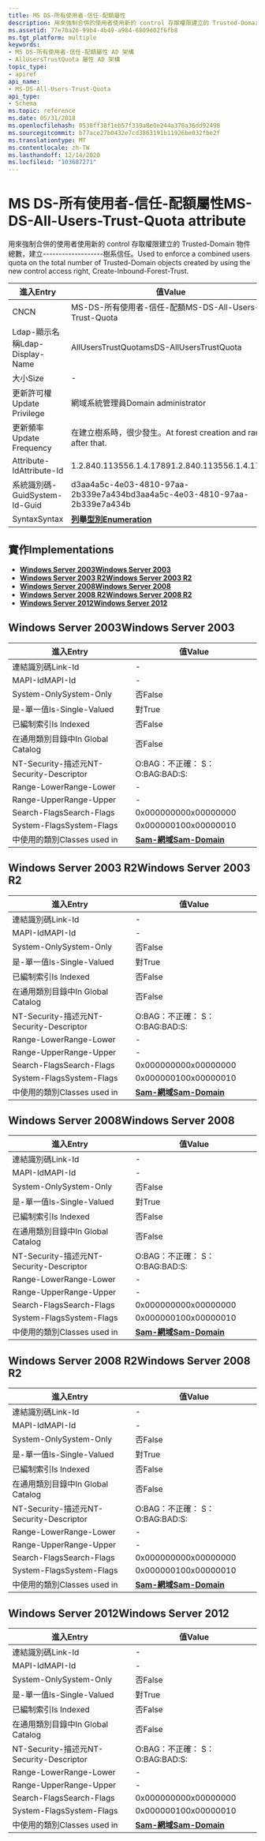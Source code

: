 ```yaml
---
title: MS DS-所有使用者-信任-配額屬性
description: 用來強制合併的使用者使用新的 control 存取權限建立的 Trusted-Domain 物件總數，建立-------------------樹系信任。
ms.assetid: 77e70a26-99b4-4b49-a984-6809d02f6fb8
ms.tgt_platform: multiple
keywords:
- MS DS-所有使用者-信任-配額屬性 AD 架構
- AllUsersTrustQuota 屬性 AD 架構
topic_type:
- apiref
api_name:
- MS-DS-All-Users-Trust-Quota
api_type:
- Schema
ms.topic: reference
ms.date: 05/31/2018
ms.openlocfilehash: 0538ff38f1eb57f339a8e0e244a378a36dd92498
ms.sourcegitcommit: b77ace27b0432e7cd3863191b11926be032fbe2f
ms.translationtype: MT
ms.contentlocale: zh-TW
ms.lasthandoff: 12/14/2020
ms.locfileid: "103687271"
---
```

# <a name="ms-ds-all-users-trust-quota-attribute"></a><span data-ttu-id="78b88-105">MS DS-所有使用者-信任-配額屬性</span><span class="sxs-lookup"><span data-stu-id="78b88-105">MS-DS-All-Users-Trust-Quota attribute</span></span>

<span data-ttu-id="78b88-106">用來強制合併的使用者使用新的 control 存取權限建立的 Trusted-Domain 物件總數，建立-------------------樹系信任。</span><span class="sxs-lookup"><span data-stu-id="78b88-106">Used to enforce a combined users quota on the total number of Trusted-Domain objects created by using the new control access right, Create-Inbound-Forest-Trust.</span></span>



| <span data-ttu-id="78b88-107">進入</span><span class="sxs-lookup"><span data-stu-id="78b88-107">Entry</span></span> | <span data-ttu-id="78b88-108">值</span><span class="sxs-lookup"><span data-stu-id="78b88-108">Value</span></span> |
|-------------------|-------------------------------------------|
| <span data-ttu-id="78b88-109">CN</span><span class="sxs-lookup"><span data-stu-id="78b88-109">CN</span></span>                | <span data-ttu-id="78b88-110">MS-DS-所有使用者-信任-配額</span><span class="sxs-lookup"><span data-stu-id="78b88-110">MS-DS-All-Users-Trust-Quota</span></span>               |
| <span data-ttu-id="78b88-111">Ldap-顯示名稱</span><span class="sxs-lookup"><span data-stu-id="78b88-111">Ldap-Display-Name</span></span> | <span data-ttu-id="78b88-112">AllUsersTrustQuota</span><span class="sxs-lookup"><span data-stu-id="78b88-112">msDS-AllUsersTrustQuota</span></span>                   |
| <span data-ttu-id="78b88-113">大小</span><span class="sxs-lookup"><span data-stu-id="78b88-113">Size</span></span>              | \-                                        |
| <span data-ttu-id="78b88-114">更新許可權</span><span class="sxs-lookup"><span data-stu-id="78b88-114">Update Privilege</span></span>  | <span data-ttu-id="78b88-115">網域系統管理員</span><span class="sxs-lookup"><span data-stu-id="78b88-115">Domain administrator</span></span>                      |
| <span data-ttu-id="78b88-116">更新頻率</span><span class="sxs-lookup"><span data-stu-id="78b88-116">Update Frequency</span></span>  | <span data-ttu-id="78b88-117">在建立樹系時，很少發生。</span><span class="sxs-lookup"><span data-stu-id="78b88-117">At forest creation and rarely after that.</span></span> |
| <span data-ttu-id="78b88-118">Attribute-Id</span><span class="sxs-lookup"><span data-stu-id="78b88-118">Attribute-Id</span></span>      | <span data-ttu-id="78b88-119">1.2.840.113556.1.4.1789</span><span class="sxs-lookup"><span data-stu-id="78b88-119">1.2.840.113556.1.4.1789</span></span>                   |
| <span data-ttu-id="78b88-120">系統識別碼-Guid</span><span class="sxs-lookup"><span data-stu-id="78b88-120">System-Id-Guid</span></span>    | <span data-ttu-id="78b88-121">d3aa4a5c-4e03-4810-97aa-2b339e7a434b</span><span class="sxs-lookup"><span data-stu-id="78b88-121">d3aa4a5c-4e03-4810-97aa-2b339e7a434b</span></span>      |
| <span data-ttu-id="78b88-122">Syntax</span><span class="sxs-lookup"><span data-stu-id="78b88-122">Syntax</span></span>            | [<span data-ttu-id="78b88-123">**列舉型別**</span><span class="sxs-lookup"><span data-stu-id="78b88-123">**Enumeration**</span></span>](s-enumeration.md)      |



## <a name="implementations"></a><span data-ttu-id="78b88-124">實作</span><span class="sxs-lookup"><span data-stu-id="78b88-124">Implementations</span></span>

-   [<span data-ttu-id="78b88-125">**Windows Server 2003**</span><span class="sxs-lookup"><span data-stu-id="78b88-125">**Windows Server 2003**</span></span>](#windows-server-2003)
-   [<span data-ttu-id="78b88-126">**Windows Server 2003 R2**</span><span class="sxs-lookup"><span data-stu-id="78b88-126">**Windows Server 2003 R2**</span></span>](#windows-server-2003-r2)
-   [<span data-ttu-id="78b88-127">**Windows Server 2008**</span><span class="sxs-lookup"><span data-stu-id="78b88-127">**Windows Server 2008**</span></span>](#windows-server-2008)
-   [<span data-ttu-id="78b88-128">**Windows Server 2008 R2**</span><span class="sxs-lookup"><span data-stu-id="78b88-128">**Windows Server 2008 R2**</span></span>](#windows-server-2008-r2)
-   [<span data-ttu-id="78b88-129">**Windows Server 2012**</span><span class="sxs-lookup"><span data-stu-id="78b88-129">**Windows Server 2012**</span></span>](#windows-server-2012)

## <a name="windows-server-2003"></a><span data-ttu-id="78b88-130">Windows Server 2003</span><span class="sxs-lookup"><span data-stu-id="78b88-130">Windows Server 2003</span></span>



| <span data-ttu-id="78b88-131">進入</span><span class="sxs-lookup"><span data-stu-id="78b88-131">Entry</span></span> | <span data-ttu-id="78b88-132">值</span><span class="sxs-lookup"><span data-stu-id="78b88-132">Value</span></span> |
|------------------------|----------------------------------------------|
| <span data-ttu-id="78b88-133">連結識別碼</span><span class="sxs-lookup"><span data-stu-id="78b88-133">Link-Id</span></span>                | \-                                           |
| <span data-ttu-id="78b88-134">MAPI-Id</span><span class="sxs-lookup"><span data-stu-id="78b88-134">MAPI-Id</span></span>                | \-                                           |
| <span data-ttu-id="78b88-135">System-Only</span><span class="sxs-lookup"><span data-stu-id="78b88-135">System-Only</span></span>            | <span data-ttu-id="78b88-136">否</span><span class="sxs-lookup"><span data-stu-id="78b88-136">False</span></span>                                        |
| <span data-ttu-id="78b88-137">是-單一值</span><span class="sxs-lookup"><span data-stu-id="78b88-137">Is-Single-Valued</span></span>       | <span data-ttu-id="78b88-138">對</span><span class="sxs-lookup"><span data-stu-id="78b88-138">True</span></span>                                         |
| <span data-ttu-id="78b88-139">已編制索引</span><span class="sxs-lookup"><span data-stu-id="78b88-139">Is Indexed</span></span>             | <span data-ttu-id="78b88-140">否</span><span class="sxs-lookup"><span data-stu-id="78b88-140">False</span></span>                                        |
| <span data-ttu-id="78b88-141">在通用類別目錄中</span><span class="sxs-lookup"><span data-stu-id="78b88-141">In Global Catalog</span></span>      | <span data-ttu-id="78b88-142">否</span><span class="sxs-lookup"><span data-stu-id="78b88-142">False</span></span>                                        |
| <span data-ttu-id="78b88-143">NT-Security-描述元</span><span class="sxs-lookup"><span data-stu-id="78b88-143">NT-Security-Descriptor</span></span> | <span data-ttu-id="78b88-144">O:BAG：不正確： S：</span><span class="sxs-lookup"><span data-stu-id="78b88-144">O:BAG:BAD:S:</span></span>                                 |
| <span data-ttu-id="78b88-145">Range-Lower</span><span class="sxs-lookup"><span data-stu-id="78b88-145">Range-Lower</span></span>            | \-                                           |
| <span data-ttu-id="78b88-146">Range-Upper</span><span class="sxs-lookup"><span data-stu-id="78b88-146">Range-Upper</span></span>            | \-                                           |
| <span data-ttu-id="78b88-147">Search-Flags</span><span class="sxs-lookup"><span data-stu-id="78b88-147">Search-Flags</span></span>           | <span data-ttu-id="78b88-148">0x00000000</span><span class="sxs-lookup"><span data-stu-id="78b88-148">0x00000000</span></span>                                   |
| <span data-ttu-id="78b88-149">System-Flags</span><span class="sxs-lookup"><span data-stu-id="78b88-149">System-Flags</span></span>           | <span data-ttu-id="78b88-150">0x00000010</span><span class="sxs-lookup"><span data-stu-id="78b88-150">0x00000010</span></span>                                   |
| <span data-ttu-id="78b88-151">中使用的類別</span><span class="sxs-lookup"><span data-stu-id="78b88-151">Classes used in</span></span>        | [<span data-ttu-id="78b88-152">**Sam-網域**</span><span class="sxs-lookup"><span data-stu-id="78b88-152">**Sam-Domain**</span></span>](c-samdomain.md)<br/> |



## <a name="windows-server-2003-r2"></a><span data-ttu-id="78b88-153">Windows Server 2003 R2</span><span class="sxs-lookup"><span data-stu-id="78b88-153">Windows Server 2003 R2</span></span>



| <span data-ttu-id="78b88-154">進入</span><span class="sxs-lookup"><span data-stu-id="78b88-154">Entry</span></span> | <span data-ttu-id="78b88-155">值</span><span class="sxs-lookup"><span data-stu-id="78b88-155">Value</span></span> |
|------------------------|----------------------------------------------|
| <span data-ttu-id="78b88-156">連結識別碼</span><span class="sxs-lookup"><span data-stu-id="78b88-156">Link-Id</span></span>                | \-                                           |
| <span data-ttu-id="78b88-157">MAPI-Id</span><span class="sxs-lookup"><span data-stu-id="78b88-157">MAPI-Id</span></span>                | \-                                           |
| <span data-ttu-id="78b88-158">System-Only</span><span class="sxs-lookup"><span data-stu-id="78b88-158">System-Only</span></span>            | <span data-ttu-id="78b88-159">否</span><span class="sxs-lookup"><span data-stu-id="78b88-159">False</span></span>                                        |
| <span data-ttu-id="78b88-160">是-單一值</span><span class="sxs-lookup"><span data-stu-id="78b88-160">Is-Single-Valued</span></span>       | <span data-ttu-id="78b88-161">對</span><span class="sxs-lookup"><span data-stu-id="78b88-161">True</span></span>                                         |
| <span data-ttu-id="78b88-162">已編制索引</span><span class="sxs-lookup"><span data-stu-id="78b88-162">Is Indexed</span></span>             | <span data-ttu-id="78b88-163">否</span><span class="sxs-lookup"><span data-stu-id="78b88-163">False</span></span>                                        |
| <span data-ttu-id="78b88-164">在通用類別目錄中</span><span class="sxs-lookup"><span data-stu-id="78b88-164">In Global Catalog</span></span>      | <span data-ttu-id="78b88-165">否</span><span class="sxs-lookup"><span data-stu-id="78b88-165">False</span></span>                                        |
| <span data-ttu-id="78b88-166">NT-Security-描述元</span><span class="sxs-lookup"><span data-stu-id="78b88-166">NT-Security-Descriptor</span></span> | <span data-ttu-id="78b88-167">O:BAG：不正確： S：</span><span class="sxs-lookup"><span data-stu-id="78b88-167">O:BAG:BAD:S:</span></span>                                 |
| <span data-ttu-id="78b88-168">Range-Lower</span><span class="sxs-lookup"><span data-stu-id="78b88-168">Range-Lower</span></span>            | \-                                           |
| <span data-ttu-id="78b88-169">Range-Upper</span><span class="sxs-lookup"><span data-stu-id="78b88-169">Range-Upper</span></span>            | \-                                           |
| <span data-ttu-id="78b88-170">Search-Flags</span><span class="sxs-lookup"><span data-stu-id="78b88-170">Search-Flags</span></span>           | <span data-ttu-id="78b88-171">0x00000000</span><span class="sxs-lookup"><span data-stu-id="78b88-171">0x00000000</span></span>                                   |
| <span data-ttu-id="78b88-172">System-Flags</span><span class="sxs-lookup"><span data-stu-id="78b88-172">System-Flags</span></span>           | <span data-ttu-id="78b88-173">0x00000010</span><span class="sxs-lookup"><span data-stu-id="78b88-173">0x00000010</span></span>                                   |
| <span data-ttu-id="78b88-174">中使用的類別</span><span class="sxs-lookup"><span data-stu-id="78b88-174">Classes used in</span></span>        | [<span data-ttu-id="78b88-175">**Sam-網域**</span><span class="sxs-lookup"><span data-stu-id="78b88-175">**Sam-Domain**</span></span>](c-samdomain.md)<br/> |



## <a name="windows-server-2008"></a><span data-ttu-id="78b88-176">Windows Server 2008</span><span class="sxs-lookup"><span data-stu-id="78b88-176">Windows Server 2008</span></span>



| <span data-ttu-id="78b88-177">進入</span><span class="sxs-lookup"><span data-stu-id="78b88-177">Entry</span></span> | <span data-ttu-id="78b88-178">值</span><span class="sxs-lookup"><span data-stu-id="78b88-178">Value</span></span> |
|------------------------|----------------------------------------------|
| <span data-ttu-id="78b88-179">連結識別碼</span><span class="sxs-lookup"><span data-stu-id="78b88-179">Link-Id</span></span>                | \-                                           |
| <span data-ttu-id="78b88-180">MAPI-Id</span><span class="sxs-lookup"><span data-stu-id="78b88-180">MAPI-Id</span></span>                | \-                                           |
| <span data-ttu-id="78b88-181">System-Only</span><span class="sxs-lookup"><span data-stu-id="78b88-181">System-Only</span></span>            | <span data-ttu-id="78b88-182">否</span><span class="sxs-lookup"><span data-stu-id="78b88-182">False</span></span>                                        |
| <span data-ttu-id="78b88-183">是-單一值</span><span class="sxs-lookup"><span data-stu-id="78b88-183">Is-Single-Valued</span></span>       | <span data-ttu-id="78b88-184">對</span><span class="sxs-lookup"><span data-stu-id="78b88-184">True</span></span>                                         |
| <span data-ttu-id="78b88-185">已編制索引</span><span class="sxs-lookup"><span data-stu-id="78b88-185">Is Indexed</span></span>             | <span data-ttu-id="78b88-186">否</span><span class="sxs-lookup"><span data-stu-id="78b88-186">False</span></span>                                        |
| <span data-ttu-id="78b88-187">在通用類別目錄中</span><span class="sxs-lookup"><span data-stu-id="78b88-187">In Global Catalog</span></span>      | <span data-ttu-id="78b88-188">否</span><span class="sxs-lookup"><span data-stu-id="78b88-188">False</span></span>                                        |
| <span data-ttu-id="78b88-189">NT-Security-描述元</span><span class="sxs-lookup"><span data-stu-id="78b88-189">NT-Security-Descriptor</span></span> | <span data-ttu-id="78b88-190">O:BAG：不正確： S：</span><span class="sxs-lookup"><span data-stu-id="78b88-190">O:BAG:BAD:S:</span></span>                                 |
| <span data-ttu-id="78b88-191">Range-Lower</span><span class="sxs-lookup"><span data-stu-id="78b88-191">Range-Lower</span></span>            | \-                                           |
| <span data-ttu-id="78b88-192">Range-Upper</span><span class="sxs-lookup"><span data-stu-id="78b88-192">Range-Upper</span></span>            | \-                                           |
| <span data-ttu-id="78b88-193">Search-Flags</span><span class="sxs-lookup"><span data-stu-id="78b88-193">Search-Flags</span></span>           | <span data-ttu-id="78b88-194">0x00000000</span><span class="sxs-lookup"><span data-stu-id="78b88-194">0x00000000</span></span>                                   |
| <span data-ttu-id="78b88-195">System-Flags</span><span class="sxs-lookup"><span data-stu-id="78b88-195">System-Flags</span></span>           | <span data-ttu-id="78b88-196">0x00000010</span><span class="sxs-lookup"><span data-stu-id="78b88-196">0x00000010</span></span>                                   |
| <span data-ttu-id="78b88-197">中使用的類別</span><span class="sxs-lookup"><span data-stu-id="78b88-197">Classes used in</span></span>        | [<span data-ttu-id="78b88-198">**Sam-網域**</span><span class="sxs-lookup"><span data-stu-id="78b88-198">**Sam-Domain**</span></span>](c-samdomain.md)<br/> |



## <a name="windows-server-2008-r2"></a><span data-ttu-id="78b88-199">Windows Server 2008 R2</span><span class="sxs-lookup"><span data-stu-id="78b88-199">Windows Server 2008 R2</span></span>



| <span data-ttu-id="78b88-200">進入</span><span class="sxs-lookup"><span data-stu-id="78b88-200">Entry</span></span> | <span data-ttu-id="78b88-201">值</span><span class="sxs-lookup"><span data-stu-id="78b88-201">Value</span></span> |
|------------------------|----------------------------------------------|
| <span data-ttu-id="78b88-202">連結識別碼</span><span class="sxs-lookup"><span data-stu-id="78b88-202">Link-Id</span></span>                | \-                                           |
| <span data-ttu-id="78b88-203">MAPI-Id</span><span class="sxs-lookup"><span data-stu-id="78b88-203">MAPI-Id</span></span>                | \-                                           |
| <span data-ttu-id="78b88-204">System-Only</span><span class="sxs-lookup"><span data-stu-id="78b88-204">System-Only</span></span>            | <span data-ttu-id="78b88-205">否</span><span class="sxs-lookup"><span data-stu-id="78b88-205">False</span></span>                                        |
| <span data-ttu-id="78b88-206">是-單一值</span><span class="sxs-lookup"><span data-stu-id="78b88-206">Is-Single-Valued</span></span>       | <span data-ttu-id="78b88-207">對</span><span class="sxs-lookup"><span data-stu-id="78b88-207">True</span></span>                                         |
| <span data-ttu-id="78b88-208">已編制索引</span><span class="sxs-lookup"><span data-stu-id="78b88-208">Is Indexed</span></span>             | <span data-ttu-id="78b88-209">否</span><span class="sxs-lookup"><span data-stu-id="78b88-209">False</span></span>                                        |
| <span data-ttu-id="78b88-210">在通用類別目錄中</span><span class="sxs-lookup"><span data-stu-id="78b88-210">In Global Catalog</span></span>      | <span data-ttu-id="78b88-211">否</span><span class="sxs-lookup"><span data-stu-id="78b88-211">False</span></span>                                        |
| <span data-ttu-id="78b88-212">NT-Security-描述元</span><span class="sxs-lookup"><span data-stu-id="78b88-212">NT-Security-Descriptor</span></span> | <span data-ttu-id="78b88-213">O:BAG：不正確： S：</span><span class="sxs-lookup"><span data-stu-id="78b88-213">O:BAG:BAD:S:</span></span>                                 |
| <span data-ttu-id="78b88-214">Range-Lower</span><span class="sxs-lookup"><span data-stu-id="78b88-214">Range-Lower</span></span>            | \-                                           |
| <span data-ttu-id="78b88-215">Range-Upper</span><span class="sxs-lookup"><span data-stu-id="78b88-215">Range-Upper</span></span>            | \-                                           |
| <span data-ttu-id="78b88-216">Search-Flags</span><span class="sxs-lookup"><span data-stu-id="78b88-216">Search-Flags</span></span>           | <span data-ttu-id="78b88-217">0x00000000</span><span class="sxs-lookup"><span data-stu-id="78b88-217">0x00000000</span></span>                                   |
| <span data-ttu-id="78b88-218">System-Flags</span><span class="sxs-lookup"><span data-stu-id="78b88-218">System-Flags</span></span>           | <span data-ttu-id="78b88-219">0x00000010</span><span class="sxs-lookup"><span data-stu-id="78b88-219">0x00000010</span></span>                                   |
| <span data-ttu-id="78b88-220">中使用的類別</span><span class="sxs-lookup"><span data-stu-id="78b88-220">Classes used in</span></span>        | [<span data-ttu-id="78b88-221">**Sam-網域**</span><span class="sxs-lookup"><span data-stu-id="78b88-221">**Sam-Domain**</span></span>](c-samdomain.md)<br/> |



## <a name="windows-server-2012"></a><span data-ttu-id="78b88-222">Windows Server 2012</span><span class="sxs-lookup"><span data-stu-id="78b88-222">Windows Server 2012</span></span>



| <span data-ttu-id="78b88-223">進入</span><span class="sxs-lookup"><span data-stu-id="78b88-223">Entry</span></span> | <span data-ttu-id="78b88-224">值</span><span class="sxs-lookup"><span data-stu-id="78b88-224">Value</span></span> |
|------------------------|----------------------------------------------|
| <span data-ttu-id="78b88-225">連結識別碼</span><span class="sxs-lookup"><span data-stu-id="78b88-225">Link-Id</span></span>                | \-                                           |
| <span data-ttu-id="78b88-226">MAPI-Id</span><span class="sxs-lookup"><span data-stu-id="78b88-226">MAPI-Id</span></span>                | \-                                           |
| <span data-ttu-id="78b88-227">System-Only</span><span class="sxs-lookup"><span data-stu-id="78b88-227">System-Only</span></span>            | <span data-ttu-id="78b88-228">否</span><span class="sxs-lookup"><span data-stu-id="78b88-228">False</span></span>                                        |
| <span data-ttu-id="78b88-229">是-單一值</span><span class="sxs-lookup"><span data-stu-id="78b88-229">Is-Single-Valued</span></span>       | <span data-ttu-id="78b88-230">對</span><span class="sxs-lookup"><span data-stu-id="78b88-230">True</span></span>                                         |
| <span data-ttu-id="78b88-231">已編制索引</span><span class="sxs-lookup"><span data-stu-id="78b88-231">Is Indexed</span></span>             | <span data-ttu-id="78b88-232">否</span><span class="sxs-lookup"><span data-stu-id="78b88-232">False</span></span>                                        |
| <span data-ttu-id="78b88-233">在通用類別目錄中</span><span class="sxs-lookup"><span data-stu-id="78b88-233">In Global Catalog</span></span>      | <span data-ttu-id="78b88-234">否</span><span class="sxs-lookup"><span data-stu-id="78b88-234">False</span></span>                                        |
| <span data-ttu-id="78b88-235">NT-Security-描述元</span><span class="sxs-lookup"><span data-stu-id="78b88-235">NT-Security-Descriptor</span></span> | <span data-ttu-id="78b88-236">O:BAG：不正確： S：</span><span class="sxs-lookup"><span data-stu-id="78b88-236">O:BAG:BAD:S:</span></span>                                 |
| <span data-ttu-id="78b88-237">Range-Lower</span><span class="sxs-lookup"><span data-stu-id="78b88-237">Range-Lower</span></span>            | \-                                           |
| <span data-ttu-id="78b88-238">Range-Upper</span><span class="sxs-lookup"><span data-stu-id="78b88-238">Range-Upper</span></span>            | \-                                           |
| <span data-ttu-id="78b88-239">Search-Flags</span><span class="sxs-lookup"><span data-stu-id="78b88-239">Search-Flags</span></span>           | <span data-ttu-id="78b88-240">0x00000000</span><span class="sxs-lookup"><span data-stu-id="78b88-240">0x00000000</span></span>                                   |
| <span data-ttu-id="78b88-241">System-Flags</span><span class="sxs-lookup"><span data-stu-id="78b88-241">System-Flags</span></span>           | <span data-ttu-id="78b88-242">0x00000010</span><span class="sxs-lookup"><span data-stu-id="78b88-242">0x00000010</span></span>                                   |
| <span data-ttu-id="78b88-243">中使用的類別</span><span class="sxs-lookup"><span data-stu-id="78b88-243">Classes used in</span></span>        | [<span data-ttu-id="78b88-244">**Sam-網域**</span><span class="sxs-lookup"><span data-stu-id="78b88-244">**Sam-Domain**</span></span>](c-samdomain.md)<br/> |



 

 





